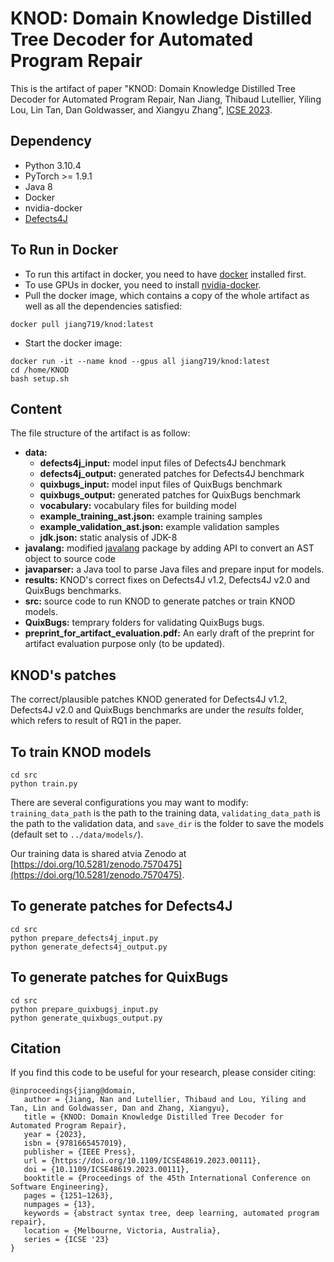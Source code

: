 # KNOD: Domain Knowledge Distilled Tree Decoder for Automated Program Repair
This is the artifact of paper "KNOD: Domain Knowledge Distilled Tree Decoder for Automated Program Repair, Nan Jiang, Thibaud Lutellier, Yiling Lou, Lin Tan, Dan Goldwasser, and Xiangyu Zhang", [ICSE 2023](https://conf.researchr.org/track/icse-2023/icse-2023-technical-track).

## Dependency
* Python 3.10.4
* PyTorch >= 1.9.1
* Java 8
* Docker
* nvidia-docker
* [Defects4J](https://github.com/rjust/defects4j)

## To Run in Docker
* To run this artifact in docker, you need to have [docker](https://docs.docker.com/desktop/install/linux-install/) installed first.
* To use GPUs in docker, you need to install [nvidia-docker](https://docs.nvidia.com/datacenter/cloud-native/container-toolkit/install-guide.html).
* Pull the docker image, which contains a copy of the whole artifact as well as all the dependencies satisfied: 
```
docker pull jiang719/knod:latest
```
* Start the docker image:
```
docker run -it --name knod --gpus all jiang719/knod:latest
cd /home/KNOD
bash setup.sh
```

## Content
The file structure of the artifact is as follow:
* **data:**
    * **defects4j_input:** model input files of Defects4J benchmark
    * **defects4j_output:** generated patches for Defects4J benchmark
    * **quixbugs_input:** model input files of QuixBugs benchmark
    * **quixbugs_output:** generated patches for QuixBugs benchmark
    * **vocabulary:** vocabulary files for building model
    * **example_training_ast.json:** example training samples
    * **example_validation_ast.json:** example validation samples
    * **jdk.json:** static analysis of JDK-8
* **javalang:** modified [javalang](https://github.com/c2nes/javalang) package by adding API to convert an AST object to source code
* **javaparser:** a Java tool to parse Java files and prepare input for models.
* **results:** KNOD's correct fixes on Defects4J v1.2, Defects4J v2.0 and QuixBugs benchmarks.
* **src:** source code to run KNOD to generate patches or train KNOD models.
* **QuixBugs:** temprary folders for validating QuixBugs bugs.
* **preprint_for_artifact_evaluation.pdf:** An early draft of the preprint for artifact evaluation purpose only (to be updated).

## KNOD's patches
The correct/plausible patches KNOD generated for Defects4J v1.2, Defects4J v2.0 and QuixBugs benchmarks are under the *results* folder, which refers to result of RQ1 in the paper.

## To train KNOD models
```
cd src
python train.py
```
There are several configurations you may want to modify: ```training_data_path``` is the path to the training data, ```validating_data_path``` is the path to the validation data, and ```save_dir``` is the folder to save the models (default set to ```../data/models/```).

Our training data is shared atvia Zenodo at [https://doi.org/10.5281/zenodo.7570475](https://doi.org/10.5281/zenodo.7570475).

## To generate patches for Defects4J
```
cd src
python prepare_defects4j_input.py
python generate_defects4j_output.py
```

## To generate patches for QuixBugs
```
cd src
python prepare_quixbugsj_input.py
python generate_quixbugs_output.py
```

## Citation
If you find this code to be useful for your research, please consider citing:
```
@inproceedings{jiang@domain,
   author = {Jiang, Nan and Lutellier, Thibaud and Lou, Yiling and Tan, Lin and Goldwasser, Dan and Zhang, Xiangyu},
   title = {KNOD: Domain Knowledge Distilled Tree Decoder for Automated Program Repair},
   year = {2023},
   isbn = {9781665457019},
   publisher = {IEEE Press},
   url = {https://doi.org/10.1109/ICSE48619.2023.00111},
   doi = {10.1109/ICSE48619.2023.00111},
   booktitle = {Proceedings of the 45th International Conference on Software Engineering},
   pages = {1251–1263},
   numpages = {13},
   keywords = {abstract syntax tree, deep learning, automated program repair},
   location = {Melbourne, Victoria, Australia},
   series = {ICSE '23}
}
```
